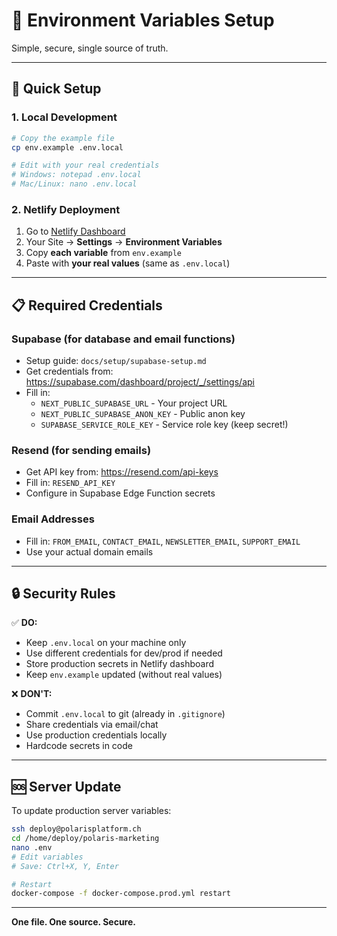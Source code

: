 # 🔐 Environment Variables Setup

Simple, secure, single source of truth.

---

## 🚀 Quick Setup

### 1. Local Development

```bash
# Copy the example file
cp env.example .env.local

# Edit with your real credentials
# Windows: notepad .env.local
# Mac/Linux: nano .env.local
```

### 2. Netlify Deployment

1. Go to [Netlify Dashboard](https://app.netlify.com/)
2. Your Site → **Settings** → **Environment Variables**
3. Copy **each variable** from `env.example`
4. Paste with **your real values** (same as `.env.local`)

---

## 📋 Required Credentials

### Supabase (for database and email functions)
- Setup guide: `docs/setup/supabase-setup.md`
- Get credentials from: https://supabase.com/dashboard/project/_/settings/api
- Fill in:
  - `NEXT_PUBLIC_SUPABASE_URL` - Your project URL
  - `NEXT_PUBLIC_SUPABASE_ANON_KEY` - Public anon key
  - `SUPABASE_SERVICE_ROLE_KEY` - Service role key (keep secret!)

### Resend (for sending emails)
- Get API key from: https://resend.com/api-keys
- Fill in: `RESEND_API_KEY`
- Configure in Supabase Edge Function secrets

### Email Addresses
- Fill in: `FROM_EMAIL`, `CONTACT_EMAIL`, `NEWSLETTER_EMAIL`, `SUPPORT_EMAIL`
- Use your actual domain emails

---

## 🔒 Security Rules

✅ **DO:**
- Keep `.env.local` on your machine only
- Use different credentials for dev/prod if needed
- Store production secrets in Netlify dashboard
- Keep `env.example` updated (without real values)

❌ **DON'T:**
- Commit `.env.local` to git (already in `.gitignore`)
- Share credentials via email/chat
- Use production credentials locally
- Hardcode secrets in code

---

## 🆘 Server Update

To update production server variables:

```bash
ssh deploy@polarisplatform.ch
cd /home/deploy/polaris-marketing
nano .env
# Edit variables
# Save: Ctrl+X, Y, Enter

# Restart
docker-compose -f docker-compose.prod.yml restart
```

---

**One file. One source. Secure.**

